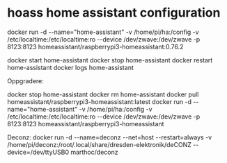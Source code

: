 # hoass home assistant configuration


docker run -d --name="home-assistant" -v /home/pi/ha:/config -v /etc/localtime:/etc/localtime:ro --device /dev/zwave:/dev/zwave -p 8123:8123 homeassistant/raspberrypi3-homeassistant:0.76.2

docker start home-assistant
docker stop home-assistant
docker restart home-assistant
docker logs home-assistant


Oppgradere:

docker stop home-assistant
docker rm home-assistant 
docker pull homeassistant/raspberrypi3-homeassistant:latest
docker run -d --name="home-assistant" -v /home/pi/ha:/config -v /etc/localtime:/etc/localtime:ro --device /dev/zwave:/dev/zwave -p 8123:8123 homeassistant/raspberrypi3-homeassistant


Deconz:
docker run -d --name=deconz --net=host --restart=always -v /home/pi/deconz:/root/.local/share/dresden-elektronik/deCONZ --device=/dev/ttyUSB0 marthoc/deconz